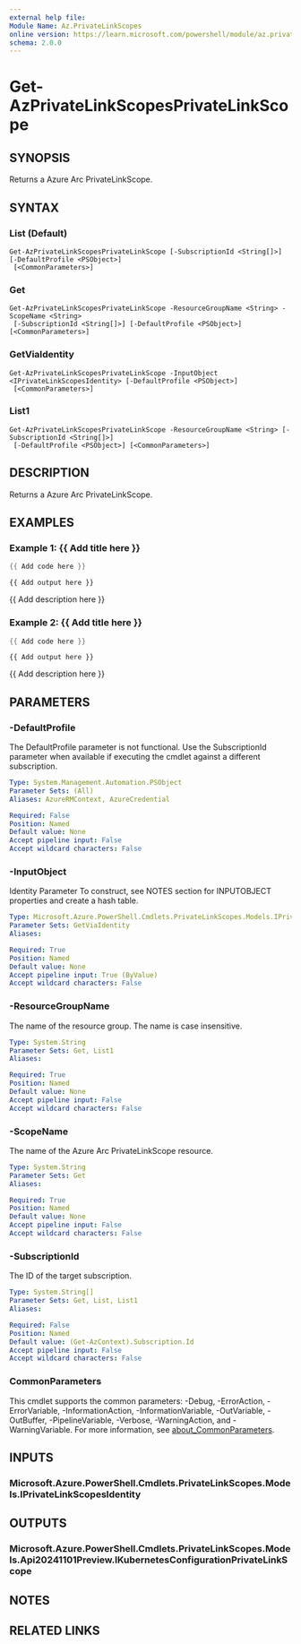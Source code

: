 ```yaml
---
external help file:
Module Name: Az.PrivateLinkScopes
online version: https://learn.microsoft.com/powershell/module/az.privatelinkscopes/get-azprivatelinkscopesprivatelinkscope
schema: 2.0.0
---
```


# Get-AzPrivateLinkScopesPrivateLinkScope

## SYNOPSIS
Returns a Azure Arc PrivateLinkScope.

## SYNTAX

### List (Default)
```
Get-AzPrivateLinkScopesPrivateLinkScope [-SubscriptionId <String[]>] [-DefaultProfile <PSObject>]
 [<CommonParameters>]
```

### Get
```
Get-AzPrivateLinkScopesPrivateLinkScope -ResourceGroupName <String> -ScopeName <String>
 [-SubscriptionId <String[]>] [-DefaultProfile <PSObject>] [<CommonParameters>]
```

### GetViaIdentity
```
Get-AzPrivateLinkScopesPrivateLinkScope -InputObject <IPrivateLinkScopesIdentity> [-DefaultProfile <PSObject>]
 [<CommonParameters>]
```

### List1
```
Get-AzPrivateLinkScopesPrivateLinkScope -ResourceGroupName <String> [-SubscriptionId <String[]>]
 [-DefaultProfile <PSObject>] [<CommonParameters>]
```

## DESCRIPTION
Returns a Azure Arc PrivateLinkScope.

## EXAMPLES

### Example 1: {{ Add title here }}
```powershell
{{ Add code here }}
```

```output
{{ Add output here }}
```

{{ Add description here }}

### Example 2: {{ Add title here }}
```powershell
{{ Add code here }}
```

```output
{{ Add output here }}
```

{{ Add description here }}

## PARAMETERS

### -DefaultProfile
The DefaultProfile parameter is not functional.
Use the SubscriptionId parameter when available if executing the cmdlet against a different subscription.

```yaml
Type: System.Management.Automation.PSObject
Parameter Sets: (All)
Aliases: AzureRMContext, AzureCredential

Required: False
Position: Named
Default value: None
Accept pipeline input: False
Accept wildcard characters: False
```

### -InputObject
Identity Parameter
To construct, see NOTES section for INPUTOBJECT properties and create a hash table.

```yaml
Type: Microsoft.Azure.PowerShell.Cmdlets.PrivateLinkScopes.Models.IPrivateLinkScopesIdentity
Parameter Sets: GetViaIdentity
Aliases:

Required: True
Position: Named
Default value: None
Accept pipeline input: True (ByValue)
Accept wildcard characters: False
```

### -ResourceGroupName
The name of the resource group.
The name is case insensitive.

```yaml
Type: System.String
Parameter Sets: Get, List1
Aliases:

Required: True
Position: Named
Default value: None
Accept pipeline input: False
Accept wildcard characters: False
```

### -ScopeName
The name of the Azure Arc PrivateLinkScope resource.

```yaml
Type: System.String
Parameter Sets: Get
Aliases:

Required: True
Position: Named
Default value: None
Accept pipeline input: False
Accept wildcard characters: False
```

### -SubscriptionId
The ID of the target subscription.

```yaml
Type: System.String[]
Parameter Sets: Get, List, List1
Aliases:

Required: False
Position: Named
Default value: (Get-AzContext).Subscription.Id
Accept pipeline input: False
Accept wildcard characters: False
```

### CommonParameters
This cmdlet supports the common parameters: -Debug, -ErrorAction, -ErrorVariable, -InformationAction, -InformationVariable, -OutVariable, -OutBuffer, -PipelineVariable, -Verbose, -WarningAction, and -WarningVariable. For more information, see [about_CommonParameters](http://go.microsoft.com/fwlink/?LinkID=113216).

## INPUTS

### Microsoft.Azure.PowerShell.Cmdlets.PrivateLinkScopes.Models.IPrivateLinkScopesIdentity

## OUTPUTS

### Microsoft.Azure.PowerShell.Cmdlets.PrivateLinkScopes.Models.Api20241101Preview.IKubernetesConfigurationPrivateLinkScope

## NOTES

## RELATED LINKS

